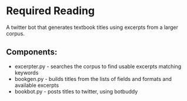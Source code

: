 # Required Reading

A twitter bot that generates textbook titles using excerpts from a larger corpus.

## Components:

* excerpter.py - searches the corpus to find usable excerpts matching keywords
* bookgen.py - builds titles from the lists of fields and formats and available excerpts
* bookbot.py - posts titles to twitter, using botbuddy
